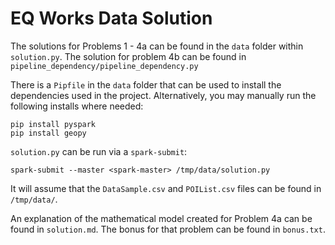 # EQ Works Data Solution

The solutions for Problems 1 - 4a can be found in the `data` folder within `solution.py`. The solution for problem 4b
can be found in `pipeline_dependency/pipeline_dependency.py`

There is a `Pipfile` in the `data` folder that can be used to install the dependencies used in the project.
Alternatively, you may manually run the following installs where needed:

```
pip install pyspark
pip install geopy
```

`solution.py` can be run via a `spark-submit`:
```
spark-submit --master <spark-master> /tmp/data/solution.py 
``` 
It will assume that the `DataSample.csv` and `POIList.csv` files can be
found in `/tmp/data/`.

An explanation of the mathematical model created for Problem 4a can be found in `solution.md`. The bonus for that
problem can be found in `bonus.txt`.
